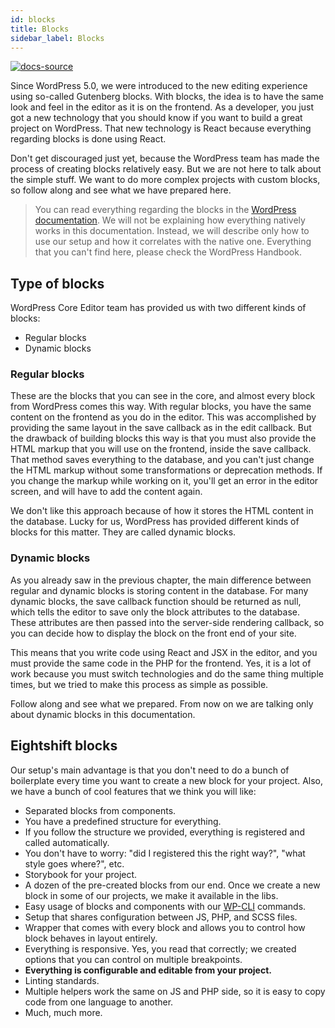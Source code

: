 ```yaml
---
id: blocks
title: Blocks
sidebar_label: Blocks
---
```


[![docs-source](https://img.shields.io/badge/source-eigthshift--frontend--libs-yellow?style=for-the-badge&logo=javascript&labelColor=2a2a2a)](https://github.com/infinum/eightshift-frontend-libs/tree/develop/blocks/init/src/blocks/)

Since WordPress 5.0, we were introduced to the new editing experience using so-called Gutenberg blocks. With blocks, the idea is to have the same look and feel in the editor as it is on the frontend. As a developer, you just got a new technology that you should know if you want to build a great project on WordPress. That new technology is React because everything regarding blocks is done using React. 

Don't get discouraged just yet, because the WordPress team has made the process of creating blocks relatively easy. But we are not here to talk about the simple stuff. We want to do more complex projects with custom blocks, so follow along and see what we have prepared here.

> You can read everything regarding the blocks in the [WordPress documentation](https://developer.wordpress.org/block-editor/tutorials/block-tutorial/). We will not be explaining how everything natively works in this documentation. Instead, we will describe only how to use our setup and how it correlates with the native one. Everything that you can't find here, please check the WordPress Handbook.

## Type of blocks

WordPress Core Editor team has provided us with two different kinds of blocks:

- Regular blocks
- Dynamic blocks


### Regular blocks

These are the blocks that you can see in the core, and almost every block from WordPress comes this way. With regular blocks, you have the same content on the frontend as you do in the editor. This was accomplished by providing the same layout in the save callback as in the edit callback.
But the drawback of building blocks this way is that you must also provide the HTML markup that you will use on the frontend, inside the save callback. That method saves everything to the database, and you can't just change the HTML markup without some transformations or deprecation methods. If you change the markup while working on it, you'll get an error in the editor screen, and will have to add the content again.

We don't like this approach because of how it stores the HTML content in the database. Lucky for us, WordPress has provided different kinds of blocks for this matter. They are called dynamic blocks.

### Dynamic blocks

As you already saw in the previous chapter, the main difference between regular and dynamic blocks is storing content in the database. For many dynamic blocks, the save callback function should be returned as null, which tells the editor to save only the block attributes to the database. These attributes are then passed into the server-side rendering callback, so you can decide how to display the block on the front end of your site.

This means that you write code using React and JSX in the editor, and you must provide the same code in the PHP for the frontend. Yes, it is a lot of work because you must switch technologies and do the same thing multiple times, but we tried to make this process as simple as possible.

Follow along and see what we prepared. From now on we are talking only about dynamic blocks in this documentation.

## Eightshift blocks

Our setup's main advantage is that you don't need to do a bunch of boilerplate every time you want to create a new block for your project. Also, we have a bunch of cool features that we think you will like:

- Separated blocks from components.
- You have a predefined structure for everything.
- If you follow the structure we provided, everything is registered and called automatically.
- You don't have to worry: "did I registered this the right way?", "what style goes where?", etc.
- Storybook for your project.
- A dozen of the pre-created blocks from our end. Once we create a new block in some of our projects, we make it available in the libs.
- Easy usage of blocks and components with our [WP-CLI](wp-cli) commands.
- Setup that shares configuration between JS, PHP, and SCSS files.
- Wrapper that comes with every block and allows you to control how block behaves in layout entirely.
- Everything is responsive. Yes, you read that correctly; we created options that you can control on multiple breakpoints.
- **Everything is configurable and editable from your project.**
- Linting standards.
- Multiple helpers work the same on JS and PHP side, so it is easy to copy code from one language to another.
- Much, much more.
